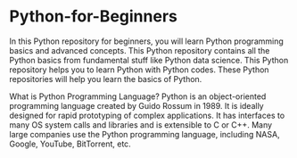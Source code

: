 # Python-for-Beginners

In this Python repository for beginners, you will learn Python programming basics and advanced concepts. This Python repository contains all the Python basics from fundamental stuff like Python data science. This Python repository helps you to learn Python with Python codes. These Python repositories will help you learn the basics of Python.

What is Python Programming Language?
Python is an object-oriented programming language created by Guido Rossum in 1989. It is ideally designed for rapid prototyping of complex applications. It has interfaces to many OS system calls and libraries and is extensible to C or C++. Many large companies use the Python programming language, including NASA, Google, YouTube, BitTorrent, etc.
